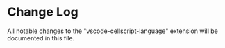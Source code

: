 # Change Log

All notable changes to the "vscode-cellscript-language" extension will be documented in this file.